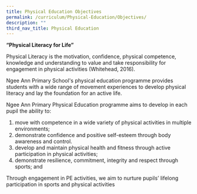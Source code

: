 ```yaml
---
title: Physical Education Objectives
permalink: /curriculum/Physical-Education/Objectives/
description: ""
third_nav_title: Physical Education
---
```


**“Physical Literacy for Life”** 

Physical Literacy is the motivation, confidence, physical competence, knowledge and understanding to value and take responsibility for engagement in physical activities (Whitehead, 2016).

Ngee Ann Primary School's physical education programme provides students with a wide range of movement experiences to develop physical literacy and lay the foundation for an active life.

  

Ngee Ann Primary Physical Education programme aims to develop in each pupil the ability to:

1.  move with competence in a wide variety of physical activities in multiple environments;
2.  demonstrate confidence and positive self-esteem through body awareness and control.
3.  develop and maintain physical health and fitness through active participation in physical activities;
4.  demonstrate resilience, commitment, integrity and respect through sports; and

Through engagement in PE activities, we aim to nurture pupils’ lifelong participation in sports and physical activities